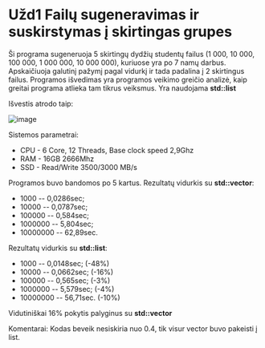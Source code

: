 # Užd1 Failų sugeneravimas ir suskirstymas į skirtingas grupes

Ši programa sugeneruoja 5 skirtingų dydžių studentų failus (1 000, 10 000, 100 000, 1 000 000, 10 000 000), kuriuose yra po 7 namų darbus. Apskaičiuoja galutinį pažymį pagal vidurkį ir tada padalina į 2 skirtingus failus. Programos išvedimas yra programos veikimo greičio analizė, kaip greitai programa atlieka tam tikrus veiksmus. Yra naudojama **std::list**

Išvestis atrodo taip:

![image](https://user-images.githubusercontent.com/69794082/139396566-42832e63-3827-4b89-8d11-ed6de7b3c0e2.png)

Sistemos parametrai: 
- CPU - 6 Core, 12 Threads, Base clock speed 2,9Ghz
- RAM - 16GB 2666Mhz
- SSD - Read/Write 3500/3000 MB/s

Programos buvo bandomos po 5 kartus.
Rezultatų vidurkis su **std::vector**:
- 1000 -- 0,0286sec;
- 10000 --  0,0787sec;
- 100000 -- 0,584sec;
- 1000000 -- 5,804sec;
- 10000000 -- 62,89sec.

Rezultatų vidurkis su **std::list**:
- 1000 -- 0,0148sec; (-48%)
- 10000 -- 0,0662sec; (-16%)
- 100000 -- 0,565sec;  (-3%)
- 1000000 -- 5,579sec;  (-4%)
- 10000000 -- 56,71sec.  (-10%)

Vidutiniškai 16% pokytis palyginus su **std::vector**


Komentarai:
Kodas beveik nesiskiria nuo 0.4, tik visur vector buvo pakeisti į list.

